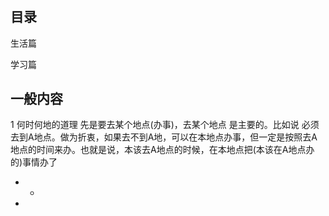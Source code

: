 #

## 目录

生活篇

学习篇

## 一般内容

1 何时何地的道理
先是要去某个地点(办事)，去某个地点 是主要的。比如说 必须去到A地点。做为折衷，如果去不到A地，可以在本地点办事，但一定是按照去A地点的时间来办。也就是说，本该去A地点的时候，在本地点把(本该在A地点办的)事情办了

- -

-
